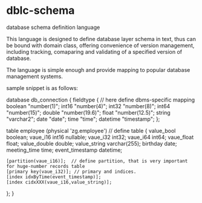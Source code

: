 # dblc-schema
database schema definition language

This language is designed to define database layer schema in text, thus can be bound with domain class, offering convenience of version management, including tracking, comaparing and validating of a specified version of database.

The language is simple enough and provide mapping to popular database management systems.

sample snippet is as follows:

database db_connection {
  fieldtype {  // here define dbms-specific mapping
    boolean  "number(1)";
    int16    "number(4)";
    int32    "number(8)";
    int64    "number(15)";
    double   "number(19.6)";
    float    "number(12.5)";
    string   "varchar2";
    date     "date";
    time     "time";
    datetime "timestamp";
  };

  table employee (physical 'zg.employee') // define table
  {
    value_bool   boolean;
    vaue_i16     int16 nullable;
    vaue_i32     int32;
    vaue_i64     int64;
    vaue_float   float;
    value_double double;
    value_string varchar(255);
    birthday     date;
    meeting_time time;
    event_timestamp datetime;

    [partition(vaue_i16)];  // define partition, that is very important for huge-number records table
    [primary key(vaue_i32)]; // primary and indices.
    [index idxByTime(event_timestamp)];
    [index cidxXXX(vaue_i16,value_string)];
  };
}
